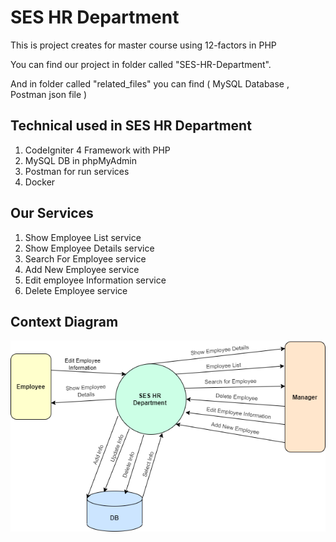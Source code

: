 # SES HR Department

This is project creates for master course using 12-factors in PHP

You can find our project in folder called "SES-HR-Department".

And in folder called "related_files" you can find ( MySQL Database , Postman json file )

## Technical used in SES HR Department
1. CodeIgniter 4 Framework with PHP
2. MySQL DB in phpMyAdmin
3. Postman for run services
4. Docker

## Our Services
1. Show Employee List service
2. Show Employee Details service
3. Search For Employee service
4. Add New Employee service
5. Edit employee Information service
6. Delete Employee service

## Context Diagram
![Context Diagram](context_diagram.png)


